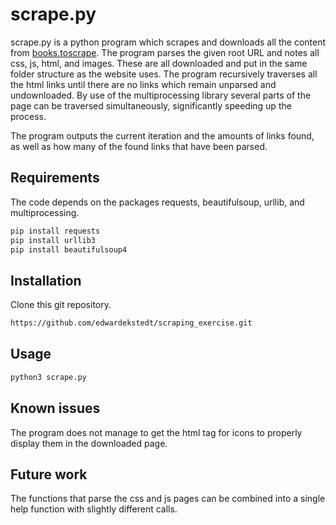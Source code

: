 # scrape.py

scrape.py is a python program which scrapes and downloads all the content from [books.toscrape](http://books.toscrape.com). The program parses the given root URL and notes all css, js, html, and images. These are all downloaded and put in the same folder structure as the website uses.
The program recursively traverses all the html links until there are no links which remain unparsed and undownloaded. By use of the multiprocessing library several parts of the page can be traversed simultaneously, significantly speeding up the process. 

The program outputs the current iteration and the amounts of links found, as well as how many of the found links that have been parsed.

## Requirements
The code depends on the packages requests, beautifulsoup, urllib, and multiprocessing.

```python
pip install requests
pip install urllib3
pip install beautifulsoup4
```
## Installation

Clone this git repository.
```bash
https://github.com/edwardekstedt/scraping_exercise.git
```
## Usage

```python
python3 scrape.py
```

## Known issues
The program does not manage to get the html tag for icons to properly display them in the downloaded page. 

## Future work
The functions that parse the css and js pages can be combined into a single help function with slightly different calls. 
